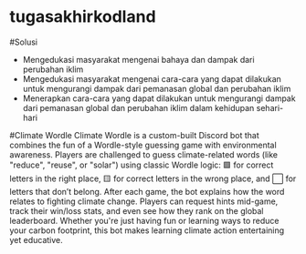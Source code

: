 # tugasakhirkodland

#Solusi
- Mengedukasi masyarakat mengenai bahaya dan dampak dari perubahan iklim
- Mengedukasi masyarakat mengenai cara-cara yang dapat dilakukan untuk mengurangi dampak dari pemanasan global dan perubahan iklim
- Menerapkan cara-cara yang dapat dilakukan untuk mengurangi dampak dari pemanasan global dan perubahan iklim dalam kehidupan sehari-hari

#Climate Wordle
Climate Wordle is a custom-built Discord bot that combines the fun of a Wordle-style guessing game with environmental awareness. Players are challenged to guess climate-related words (like "reduce", "reuse", or "solar") using classic Wordle logic: 🟩 for correct letters in the right place, 🟨 for correct letters in the wrong place, and ⬜ for letters that don’t belong. After each game, the bot explains how the word relates to fighting climate change. Players can request hints mid-game, track their win/loss stats, and even see how they rank on the global leaderboard. Whether you're just having fun or learning ways to reduce your carbon footprint, this bot makes learning climate action entertaining yet educative.

